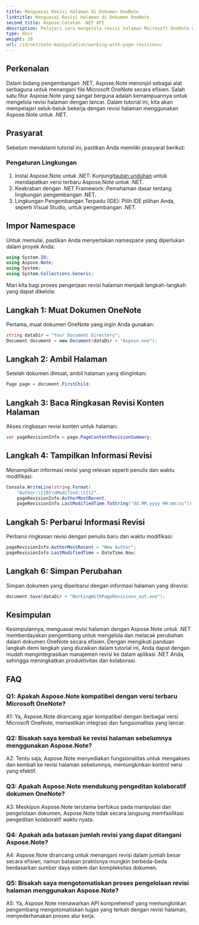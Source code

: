 ```yaml
---
title: Menguasai Revisi Halaman di Dokumen OneNote
linktitle: Menguasai Revisi Halaman di Dokumen OneNote
second_title: Aspose.Catatan .NET API
description: Pelajari cara mengelola revisi halaman Microsoft OneNote dengan Aspose.Note. Panduan langkah demi langkah untuk integrasi dan kontrol versi yang lancar di aplikasi .NET Anda.
type: docs
weight: 20
url: /id/net/note-manipulation/working-with-page-revisions/
---
```

## Perkenalan

Dalam bidang pengembangan .NET, Aspose.Note menonjol sebagai alat serbaguna untuk menangani file Microsoft OneNote secara efisien. Salah satu fitur Aspose.Note yang sangat berguna adalah kemampuannya untuk mengelola revisi halaman dengan lancar. Dalam tutorial ini, kita akan mempelajari seluk-beluk bekerja dengan revisi halaman menggunakan Aspose.Note untuk .NET.

## Prasyarat

Sebelum mendalami tutorial ini, pastikan Anda memiliki prasyarat berikut:

### Pengaturan Lingkungan

1.  Instal Aspose.Note untuk .NET: Kunjungi[tautan unduhan](https://releases.aspose.com/note/net/) untuk mendapatkan versi terbaru Aspose.Note untuk .NET.
2. Keakraban dengan .NET Framework: Pemahaman dasar tentang lingkungan pengembangan .NET.
3. Lingkungan Pengembangan Terpadu (IDE): Pilih IDE pilihan Anda, seperti Visual Studio, untuk pengembangan .NET.

## Impor Namespace

Untuk memulai, pastikan Anda menyertakan namespace yang diperlukan dalam proyek Anda:

```csharp
using System.IO;
using Aspose.Note;
using System;
using System.Collections.Generic;
```

Mari kita bagi proses pengerjaan revisi halaman menjadi langkah-langkah yang dapat dikelola:

## Langkah 1: Muat Dokumen OneNote

Pertama, muat dokumen OneNote yang ingin Anda gunakan:

```csharp
string dataDir = "Your Document Directory";
Document document = new Document(dataDir + "Aspose.one");
```

## Langkah 2: Ambil Halaman

Setelah dokumen dimuat, ambil halaman yang diinginkan:

```csharp
Page page = document.FirstChild;
```

## Langkah 3: Baca Ringkasan Revisi Konten Halaman

Akses ringkasan revisi konten untuk halaman:

```csharp
var pageRevisionInfo = page.PageContentRevisionSummary;
```

## Langkah 4: Tampilkan Informasi Revisi

Menampilkan informasi revisi yang relevan seperti penulis dan waktu modifikasi:

```csharp
Console.WriteLine(string.Format(
    "Author:\t{0}\nModified:\t{1}",
    pageRevisionInfo.AuthorMostRecent,
    pageRevisionInfo.LastModifiedTime.ToString("dd.MM.yyyy HH:mm:ss")));
```

## Langkah 5: Perbarui Informasi Revisi

Perbarui ringkasan revisi dengan penulis baru dan waktu modifikasi:

```csharp
pageRevisionInfo.AuthorMostRecent = "New Author";
pageRevisionInfo.LastModifiedTime = DateTime.Now;
```

## Langkah 6: Simpan Perubahan

Simpan dokumen yang diperbarui dengan informasi halaman yang direvisi:

```csharp
document.Save(dataDir + "WorkingWithPageRevisions_out.one");
```

## Kesimpulan

Kesimpulannya, menguasai revisi halaman dengan Aspose.Note untuk .NET memberdayakan pengembang untuk mengelola dan melacak perubahan dalam dokumen OneNote secara efisien. Dengan mengikuti panduan langkah demi langkah yang diuraikan dalam tutorial ini, Anda dapat dengan mudah mengintegrasikan manajemen revisi ke dalam aplikasi .NET Anda, sehingga meningkatkan produktivitas dan kolaborasi.

## FAQ

### Q1: Apakah Aspose.Note kompatibel dengan versi terbaru Microsoft OneNote?

A1: Ya, Aspose.Note dirancang agar kompatibel dengan berbagai versi Microsoft OneNote, memastikan integrasi dan fungsionalitas yang lancar.

### Q2: Bisakah saya kembali ke revisi halaman sebelumnya menggunakan Aspose.Note?

A2: Tentu saja, Aspose.Note menyediakan fungsionalitas untuk mengakses dan kembali ke revisi halaman sebelumnya, memungkinkan kontrol versi yang efektif.

### Q3: Apakah Aspose.Note mendukung pengeditan kolaboratif dokumen OneNote?

A3: Meskipun Aspose.Note terutama berfokus pada manipulasi dan pengelolaan dokumen, Aspose.Note tidak secara langsung memfasilitasi pengeditan kolaboratif waktu nyata.

### Q4: Apakah ada batasan jumlah revisi yang dapat ditangani Aspose.Note?

A4: Aspose.Note dirancang untuk menangani revisi dalam jumlah besar secara efisien, namun batasan praktisnya mungkin berbeda-beda berdasarkan sumber daya sistem dan kompleksitas dokumen.

### Q5: Bisakah saya mengotomatiskan proses pengelolaan revisi halaman menggunakan Aspose.Note?

A5: Ya, Aspose.Note menawarkan API komprehensif yang memungkinkan pengembang mengotomatiskan tugas yang terkait dengan revisi halaman, menyederhanakan proses alur kerja.